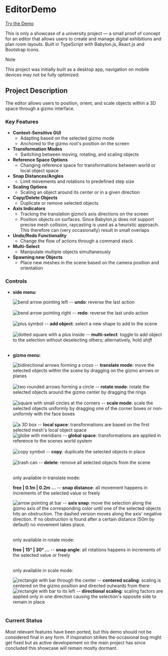 # EditorDemo

[Try the Demo](https://99-knots.github.io/EditorDemo/)

This is only a showcase of a university project — a small proof of concept for an editor that allows users to create and manage digital exhibitions and plan room layouts. Built in TypeScript with Babylon.js, React.js and Bootstrap Icons.

> [!NOTE]
> This project was initially built as a desktop app, navigation on mobile devices may not be fully optimized.

## Project Description

The editor allows users to position, orient, and scale objects within a 3D space through a gizmo interface.

### Key Features

- **Context-Sensitive GUI**
  - Adapting based on the selected gizmo mode
  - Anchored to the gizmo root's position on the screen
- **Transformation Modes**
  - Switching between moving, rotating, and scaling objects
- **Reference Space Options**
  - Changing reference space for transformations between world or local object space
- **Snap Distances/Angles**
  - Limit movements and rotations to predefined step size
- **Scaling Options**
  - Scaling an object around its center or in a given direction
- **Copy/Delete Objects**
  - Duplicate or remove selected objects
- **Axis Indicators**
  - Tracking the translation gizmo’s axis directions on the screen
  - Position objects on surfaces. Since Babylon.js does not support precise mesh collision, raycasting is used as a heuristic approach. This therefore can (very occasionally) result in small overlaps
- **Undo/Redo Functionality**
  - Change the flow of actions through a command stack
- **Multi-Select**
  - Manipulate multiple objects simultaneously
- **Spawning new Objects**
  - Place new meshes in the scene based on the camera position and orientation

### Controls
 - **side menu**:

     <picture>
        <source media="(prefers-color-scheme: dark)" srcset="https://github.com/99-Knots/EditorDemo/assets/155378311/9349e802-81df-4c9a-8b69-0c8b33962469">
        <source media="(prefers-color-scheme: light)" srcset="https://github.com/99-Knots/EditorDemo/assets/155378311/56e4d6a9-a7a4-44e3-b7d1-9b279dbb52fb">
        <img alt="bend arrow pointing left" src="https://github.com/99-Knots/EditorDemo/assets/155378311/56e4d6a9-a7a4-44e3-b7d1-9b279dbb52fb">
      </picture>
       -- <b>undo</b>: reverse the last action
       </br></br>
       
     <picture>
        <source media="(prefers-color-scheme: dark)" srcset="https://github.com/99-Knots/EditorDemo/assets/155378311/29fe1948-d686-489c-b7f5-c1854e3715d6">
        <source media="(prefers-color-scheme: light)" srcset="https://github.com/99-Knots/EditorDemo/assets/155378311/a157cd22-f324-4651-8eae-ec15a314514f">
        <img alt="bend arrow pointing right" src="https://github.com/99-Knots/EditorDemo/assets/155378311/a157cd22-f324-4651-8eae-ec15a314514f">
      </picture>
       -- <b>redo</b>: reverse the last undo action
       </br></br>
       
      <picture>
        <source media="(prefers-color-scheme: dark)" srcset="https://github.com/99-Knots/EditorDemo/assets/155378311/7076803f-5639-4eff-a061-64bc8a73676f">
        <source media="(prefers-color-scheme: light)" srcset="https://github.com/99-Knots/EditorDemo/assets/155378311/f661fece-457d-4d3f-a32d-fe916d14b0dd">
        <img alt="plus symbol" src="https://github.com/99-Knots/EditorDemo/assets/155378311/f661fece-457d-4d3f-a32d-fe916d14b0dd">
      </picture>
       -- <b>add object</b>: select a new shape to add to the scene
       </br></br>
       
     <picture>
        <source media="(prefers-color-scheme: dark)" srcset="https://github.com/99-Knots/EditorDemo/assets/155378311/594cd218-ced3-4ba2-8eca-ae58c585eb23">
        <source media="(prefers-color-scheme: light)" srcset="https://github.com/99-Knots/EditorDemo/assets/155378311/152903ce-112f-4850-9dc6-38d482e30c4e">
        <img alt="dotted square with a plus inside" src="https://github.com/99-Knots/EditorDemo/assets/155378311/152903ce-112f-4850-9dc6-38d482e30c4e">
      </picture>
       -- <b>multi-select</b>: toggle to add object to the selection without deselecting others; alternatively, hold <i>shift</i>
       </br></br>
       
 - **gizmo menu**:

    <picture>
      <source media="(prefers-color-scheme: dark)" srcset="https://github.com/99-Knots/EditorDemo/assets/155378311/2d8a1387-904c-4914-ae52-0f3107581ee1">
      <source media="(prefers-color-scheme: light)" srcset="https://github.com/99-Knots/EditorDemo/assets/155378311/4cb8c0e8-b077-4fad-9722-998caa9c1b8b">
      <img alt="bidirectional arrows forming a cross" src="https://github.com/99-Knots/EditorDemo/assets/155378311/4cb8c0e8-b077-4fad-9722-998caa9c1b8b">
    </picture>
     -- <b>translate mode</b>: move the selected objects within the scene by dragging on the gizmo arrows or planes
     </br></br>
     
    <picture>
      <source media="(prefers-color-scheme: dark)" srcset="https://github.com/99-Knots/EditorDemo/assets/155378311/add548b3-fe3a-4ec1-ad54-94d91bdf008e">
      <source media="(prefers-color-scheme: light)" srcset="https://github.com/99-Knots/EditorDemo/assets/155378311/89258f81-9de4-487b-b321-2fb72f8aea0c">
      <img alt="two rounded arrows forming a circle" src="https://github.com/99-Knots/EditorDemo/assets/155378311/89258f81-9de4-487b-b321-2fb72f8aea0c">
    </picture>
     -- <b>rotate mode</b>: rotate the selected objects around the gizmo center by dragging the rings
     </br></br>
     
    <picture>
      <source media="(prefers-color-scheme: dark)" srcset="https://github.com/99-Knots/EditorDemo/assets/155378311/c95874e8-3c63-40c8-9a38-bb4b02cebb58">
      <source media="(prefers-color-scheme: light)" srcset="https://github.com/99-Knots/EditorDemo/assets/155378311/049c5cd6-ab69-4358-9761-1d148adbc6bc">
      <img alt="square with small circles at the corners" src="https://github.com/99-Knots/EditorDemo/assets/155378311/049c5cd6-ab69-4358-9761-1d148adbc6bc">
    </picture>
     -- <b>scale mode</b>: scale the selected objects uniformly by dragging one of the corner boxes or non-uniformly with the face boxes
     </br></br>

    <picture>
      <source media="(prefers-color-scheme: dark)" srcset="https://github.com/99-Knots/EditorDemo/assets/155378311/f4ea83c3-1337-437c-8daa-c2cfb3caf66c">
      <source media="(prefers-color-scheme: light)" srcset="https://github.com/99-Knots/EditorDemo/assets/155378311/102df374-9651-43a0-ad39-d80ef71ff952">
      <img alt="a 3D box" src="https://github.com/99-Knots/EditorDemo/assets/155378311/102df374-9651-43a0-ad39-d80ef71ff952">
    </picture>
     -- <b>local space</b>: transformations are based on the first selected mesh's local object space
     </br>
     
    <picture>
      <source media="(prefers-color-scheme: dark)" srcset="https://github.com/99-Knots/EditorDemo/assets/155378311/1232cd95-f837-4408-9e5b-69a524938931">
      <source media="(prefers-color-scheme: light)" srcset="https://github.com/99-Knots/EditorDemo/assets/155378311/8f246ae8-169d-4e33-bc27-5a8980a05ccf">
      <img alt="globe with meridians" src="https://github.com/99-Knots/EditorDemo/assets/155378311/8f246ae8-169d-4e33-bc27-5a8980a05ccf">
    </picture>
     -- <b>global space</b>: transformations are applied in reference to the scenes world system
     </br></br>
     
    <picture>
      <source media="(prefers-color-scheme: dark)" srcset="https://github.com/99-Knots/EditorDemo/assets/155378311/f7e3fc2d-7b9a-4fc7-a166-ddc6a603d8bb">
      <source media="(prefers-color-scheme: light)" srcset="https://github.com/99-Knots/EditorDemo/assets/155378311/147c6286-e20b-4acb-be95-4091111004f2">
      <img alt="copy symbol" src="https://github.com/99-Knots/EditorDemo/assets/155378311/147c6286-e20b-4acb-be95-4091111004f2">
    </picture>
     -- <b>copy</b>: duplicate the selected objects in place
     </br></br>
     
    <picture>
      <source media="(prefers-color-scheme: dark)" srcset="https://github.com/99-Knots/EditorDemo/assets/155378311/ac49e1d1-6b51-4293-82af-44fa2b9682f3">
      <source media="(prefers-color-scheme: light)" srcset="https://github.com/99-Knots/EditorDemo/assets/155378311/dbc6aa11-3482-4755-96ea-2f0c70d1fdef">
      <img alt="trash can" src="https://github.com/99-Knots/EditorDemo/assets/155378311/dbc6aa11-3482-4755-96ea-2f0c70d1fdef">
    </picture>
     -- <b>delete</b>: remove all selected objects from the scene
     </br></br>

    only available in translate mode:
   
   **free | 0.1m | 0.2m ...** -- **snap distance**: all movement happens in increments of the selected value or freely
   </br>

   <picture>
      <source media="(prefers-color-scheme: dark)" srcset="https://github.com/99-Knots/EditorDemo/assets/155378311/f490b3c9-9817-4d74-8927-78f1b3f5100f">
      <source media="(prefers-color-scheme: light)" srcset="https://github.com/99-Knots/EditorDemo/assets/155378311/508ff4b3-19cd-4d72-9dc2-043e53d93b2d">
      <img alt="arrow pointing at bar" src="https://github.com/99-Knots/EditorDemo/assets/155378311/508ff4b3-19cd-4d72-9dc2-043e53d93b2d">
    </picture>
     -- <b>axis snap</b>: move the selection along the gizmo axis of the corresponding color until one of the selected objects hits an obstruction. The dashed version moves along the axis' negative direction. If no obstruction is found after a certain distance (50m by default) no movement takes place.
     </br></br>

    only available in rotate mode:
   
   **free | 15° | 30° ...** -- **snap angle**: all rotations happens in increments of the selected value or freely
   </br></br>

    only available in scale mode:
   
    <picture>
      <source media="(prefers-color-scheme: dark)" srcset="https://github.com/99-Knots/EditorDemo/assets/155378311/e7de852e-7d53-471a-8c85-8159f1cb9e19">
      <source media="(prefers-color-scheme: light)" srcset="https://github.com/99-Knots/EditorDemo/assets/155378311/1f665f58-16b2-4bd3-b387-c535aa71e6b8">
      <img alt="rectangle with bar through the center" src="https://github.com/99-Knots/EditorDemo/assets/155378311/1f665f58-16b2-4bd3-b387-c535aa71e6b8">
    </picture>
     -- <b>centered scaling</b>: scaling is centered on the gizmo position and directed outwards from there
     </br>
     
    <picture>
      <source media="(prefers-color-scheme: dark)" srcset="https://github.com/99-Knots/EditorDemo/assets/155378311/cb182309-a6d9-4255-8fca-c22f17423fbe">
      <source media="(prefers-color-scheme: light)" srcset="https://github.com/99-Knots/EditorDemo/assets/155378311/414fa69a-a6c3-4d49-a630-dcf21bad2db7">
      <img alt="rectangle with bar to its left" src="https://github.com/99-Knots/EditorDemo/assets/155378311/414fa69a-a6c3-4d49-a630-dcf21bad2db7">
    </picture>
     -- <b>directional scaling</b>: scaling factors are applied only in one direction causing the selection's opposite side to remain in place
     </br></br>

     
### Current Status

Most relevant features have been ported, but this demo should not be considered final in any form. If inspiration strikes the occasional bug might get fixed but as active developement on the main project has since concluded this showcase will remain mostly dormant.
